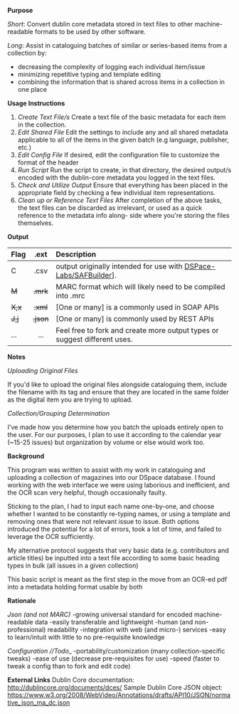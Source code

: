 **Purpose**

_Short_:
Convert dublin core metadata stored in text files to other machine-readable
  formats to be used by other software.

_Long_:
Assist in cataloguing batches of similar or series-based items from a collection by:
* decreasing the complexity of logging each individual item/issue
* minimizing repetitive typing and template editing
* combining the information that is shared across items in a collection in one place

**Usage Instructions**

1. _Create Text File/s_
Create a text file of the basic metadata for each item in the collection.
2. _Edit Shared File_
Edit the settings to include any and all shared metadata applicable to all
  of the items in the given batch (e.g language, publisher, etc.)
3. _Edit Config File_
If desired, edit the configuration file to customize the format of the header
4. _Run Script_
Run the script to create, in that directory, the desired output/s encoded with
  the dublin-core metadata you logged in the text files. 
5. _Check and Utilize Output_
Ensure that everything has been placed in the appropriate field by checking a 
  few individual item representations. 
6. _Clean up or Reference Text Files_
After completion of the above tasks, the text files can be discarded as
  irrelevant, or used as a quick reference to the metadata info along-
  side where you're storing the files themselves.
  
**Output**

| Flag | .ext | Description |
|:-------|:--------:|:-----------------------------------------------------------------------------|
| C | .csv   | output originally intended for use with [DSPace-Labs/SAFBuilder](https://github.com/DSpace-Labs/SAFBuilder)].|
|~~M~~|~~.mrk~~|MARC format which will likely need to be compiled into .mrc|
| ~~X,x~~ | ~~.xml~~ |[One or many] is a commonly used in SOAP APIs |
|~~J,j~~|~~.json~~|[One or many] is commonly used by REST APIs|
|...|...| Feel free to fork and create more output types or suggest different uses.|


**Notes**

_Uploading Original Files_

If you'd like to upload the original files alongside cataloguing them,
 include the filename with its tag and ensure that they are located in
 the same folder as the digital item you are trying to upload.

_Collection/Grouping Determination_

I've made how you determine how you batch the uploads entirely open to
 the user. For our purposes, I plan to use it according to the calendar
 year (~15-25 issues) but organization by volume or else would work too.

**Background**

This program was written to assist with my work in cataloguing and uploading
  a collection of magazines into our DSpace database. I found working with
  the web interface we were using laborious and inefficient, and the OCR
  scan very helpful, though occasionally faulty.

Sticking to the plan, I had to input each name one-by-one, and choose
  whether I wanted to be constantly re-typing names, or using a template
  and removing ones that were not relevant issue to issue. Both options
  introduced the potential for a lot of errors, took a lot of time, and
  failed to leverage the OCR sufficiently.

My alternative protocol suggests that very basic data (e.g. contributors and
  article titles) be inputted into a text file according to some basic
  heading types in bulk (all issues in a given collection)

This basic script is meant as the first step in the move from an OCR-ed pdf
  into a metadata holding format usable by both


**Rationale**

_Json (and not MARC)_
  -growing universal standard for encoded machine-readable data
  -easily transferable and lightweight
  -human (and non-professional) readability
  -integration with web (and micro-) services
  -easy to learn/intuit with little to no pre-requisite knowledge

_Configuration //Todo__
 -portability/customization (many collection-specific tweaks)
 -ease of use (decrease pre-requisites for use)
 -speed (faster to tweak a config than to fork and edit code)


**External Links**
Dublin Core documentation: http://dublincore.org/documents/dces/
Sample Dublin Core JSON object: https://www.w3.org/2008/WebVideo/Annotations/drafts/API10/JSON/normative_json_ma_dc.json
